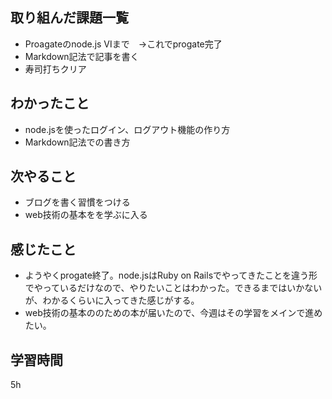 ## 取り組んだ課題一覧
- Proagateのnode.js Ⅵまで　→これでprogate完了
- Markdown記法で記事を書く
- 寿司打ちクリア
## わかったこと
- node.jsを使ったログイン、ログアウト機能の作り方
- Markdown記法での書き方
## 次やること
- ブログを書く習慣をつける
- web技術の基本をを学ぶに入る
## 感じたこと
- ようやくprogate終了。node.jsはRuby on Railsでやってきたことを違う形でやっているだけなので、やりたいことはわかった。できるまではいかないが、わかるくらいに入ってきた感じがする。
- web技術の基本ののための本が届いたので、今週はその学習をメインで進めたい。
## 学習時間
5h
